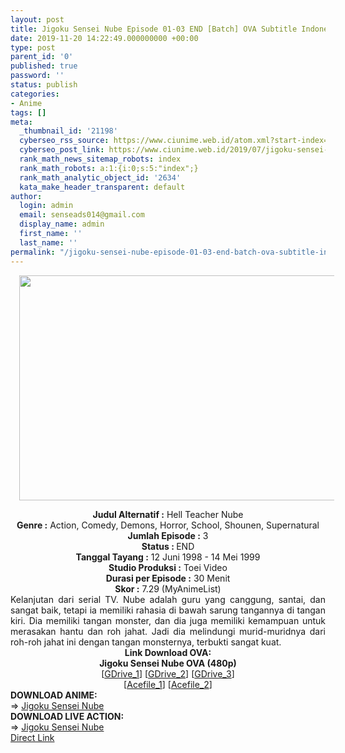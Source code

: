```yaml
---
layout: post
title: Jigoku Sensei Nube Episode 01-03 END [Batch] OVA Subtitle Indonesia
date: 2019-11-20 14:22:49.000000000 +00:00
type: post
parent_id: '0'
published: true
password: ''
status: publish
categories:
- Anime
tags: []
meta:
  _thumbnail_id: '21198'
  cyberseo_rss_source: https://www.ciunime.web.id/atom.xml?start-index=1651&max-results=150
  cyberseo_post_link: https://www.ciunime.web.id/2019/07/jigoku-sensei-nube-episode-01-03-end.html
  rank_math_news_sitemap_robots: index
  rank_math_robots: a:1:{i:0;s:5:"index";}
  rank_math_analytic_object_id: '2634'
  kata_make_header_transparent: default
author:
  login: admin
  email: senseads014@gmail.com
  display_name: admin
  first_name: ''
  last_name: ''
permalink: "/jigoku-sensei-nube-episode-01-03-end-batch-ova-subtitle-indonesia/"
---
```

<div class="separator" style="clear: both; text-align: center;"><a href="https://1.bp.blogspot.com/-g_N7e0NIQ60/XR8Ukr5yH1I/AAAAAAAAa90/G6TU0dzOuIUBxGAE5YjGwbm-3yrHxGwPwCLcBGAs/s1600/Jigoku%2BSensei%2BNube%2BOVA.jpg" imageanchor="1" style="margin-left: 1em; margin-right: 1em;"><img border="0" data-original-height="720" data-original-width="1280" height="360" src="{{ site.baseurl }}/assets/2019/11/Jigoku%2BSensei%2BNube%2BOVA.jpg" width="640" /></a></div>
<p>
<div style="text-align: center;"><b>Judul</b><b><b> Alternatif</b> :</b> Hell Teacher Nube</div>
<div style="text-align: center;"><b><b>Genre :</b></b> Action, Comedy, Demons, Horror, School, Shounen, Supernatural</div>
<div style="text-align: center;"><b>Jumlah Episode :</b> 3<br /><b>Status :&nbsp;</b>END<br /><b>Tanggal Tayang :</b> 12 Juni 1998 - 14 Mei 1999<br /><b>Studio Produksi :</b> Toei Video<br /><b>Durasi per Episode :</b> 30 Menit</div>
<div style="text-align: center;"><b>Skor :</b> 7.29 (MyAnimeList)</div>
<div style="text-align: center;"></div>
<div style="text-align: justify;">Kelanjutan dari serial TV. Nube adalah guru yang canggung, santai, dan sangat baik, tetapi ia memiliki rahasia di bawah sarung tangannya di tangan kiri. Dia memiliki tangan monster, dan dia juga memiliki kemampuan untuk merasakan hantu dan roh jahat. Jadi dia melindungi murid-muridnya dari roh-roh jahat ini dengan tangan monsternya, terbukti sangat kuat.</div>
<div style="text-align: justify;"></div>
<div style="text-align: justify;"></div>
<div style="text-align: center;"><b>Link Download OVA:</b></div>
<div style="text-align: center;"><b>Jigoku Sensei Nube OVA (480p)</b></div>
<div style="text-align: center;">[<a href="https://drive.google.com/uc?export=download&amp;id=0B_G0OHVWE-rRNWloTG9fQU9mbmM" target="_blank" rel="noopener">GDrive_1</a>] [<a href="https://drive.google.com/uc?id=1O9EbTdIGhAsPEk2wAgtFsHAS4FQXt_BY" target="_blank" rel="noopener">GDrive_2</a>] [<a href="https://drive.google.com/uc?id=1UxPdF6BZIf___JVoV3Wfmgb-KT39CBxg" target="_blank" rel="noopener">GDrive_3</a>]<br />[<a href="https://acefile.co/f/33493/drivenime-jgk-sns-nbe-ova-rar" target="_blank" rel="noopener">Acefile_1</a>] [<a href="https://acefile.co/f/11317651/kusonime-nube-ova-rar" target="_blank" rel="noopener">Acefile_2</a>]
<div style="text-align: left;"></div>
<div style="text-align: left;">
<div style="text-align: left;"><b>DOWNLOAD ANIME:</b></div>
<div style="text-align: left;"></div>
<div style="text-align: left;">=&gt;&nbsp;<a href="https://www.ciunime.web.id/2019/07/jigoku-sensei-nube-episode-01-49-end.html" target="_blank" rel="noopener">Jigoku Sensei Nube</a></div>
<div style="text-align: left;"></div>
</div>
<div style="text-align: left;"><b>DOWNLOAD LIVE ACTION:</b></div>
<div style="text-align: left;"></div>
<div style="text-align: left;">=&gt;&nbsp;<a href="https://www.ciunime.web.id/2019/11/jigoku-sensei-nube-episode-01-10-end.html" target="_blank" rel="noopener">Jigoku Sensei Nube</a></div>
<div style="text-align: left;"></div>
</div>
<link rel="stylesheet" href="https://cdnjs.cloudflare.com/ajax/libs/font-awesome/4.7.0/css/font-awesome.min.css" />
<div class="divbtn"> <a href="https://handymansurrender.com/fihup8buzv?key=94550f7ce39444073321dde3b8782f97" class="btn"><i class="fa fa-download"></i> Direct Link</a> </div>

